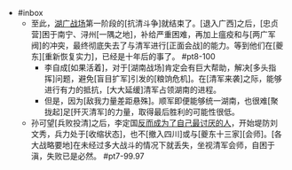 - #inbox
    - 至此，[湖广战场](https://www.zhihu.com/question/453973898/answer/1838513979)第一阶段的[抗清斗争]就结束了。[退入广西]之后，[忠贞营]困于南宁、浔州[一隅之地]，补给严重困难，再加上瘟疫和与[两广军阀]的冲突，最终彻底失去了与清军进行[正面会战]的能力。等到他们在[夔东][重新恢复实力]，已经是十年后的事了。 #pt8-100
        - 李自成[如果活着]，对于[湖南战场]肯定会有巨大帮助，解决[多头指挥]问题，避免[盲目扩军]引发的[粮饷危机]。在[清军来袭]之际，能够进行有力的抵抗，[大大延缓]清军占领湖南的进程。
        - 但是，因为[敌我力量差距悬殊]。顺军即便能够统一湖南，也很难[聚拢起]足[歼灭清军]的力量，取得最后胜利的可能性很低。
    - 孙可望[兵败投清]之后，李定国[反而成为了自己最讨厌的人](https://www.zhihu.com/question/30489519/answer/1878777848)，开始堤防刘文秀，兵力处于[收缩状态]，也不[撤入四川]或与[夔东十三家][会师]。[各大战略要地]在未经过多大战斗的情况下就丢失，坐视清军会师，自困于滇，失败已是必然。 #pt7-99.97
